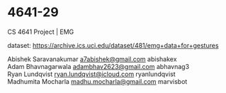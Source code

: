 # 4641-29
CS 4641 Project | EMG 

dataset:
https://archive.ics.uci.edu/dataset/481/emg+data+for+gestures




Abishek Saravanakumar a7abishek@gmail.com abishakex
\
Adam Bhavnagarwala adambhav2623@gmail.com abhavnag3
\
Ryan Lundqvist ryan.lundqvist@icloud.com ryanlundqvist
\
Madhumita Mocharla madhu.mocharla@gmail.com marvisbot
